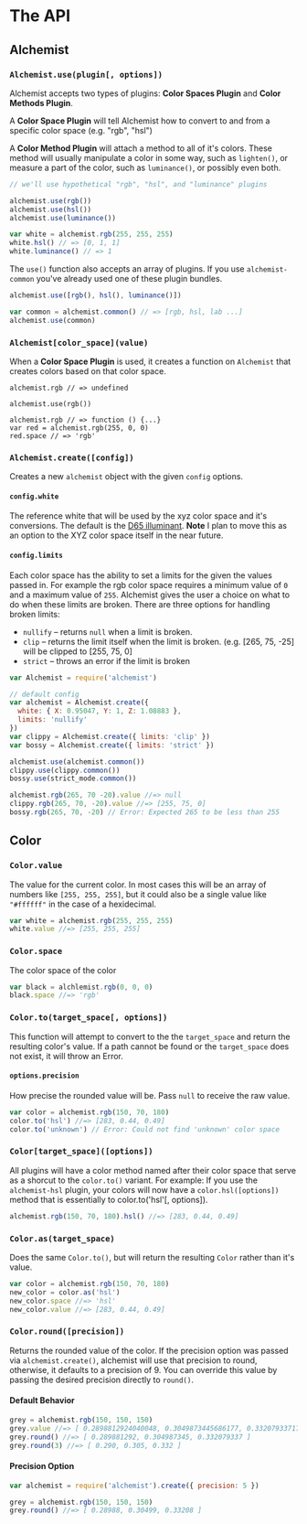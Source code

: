 The API
=======

Alchemist
---------

### `Alchemist.use(plugin[, options])`

Alchemist accepts two types of plugins: **Color Spaces Plugin** and **Color Methods Plugin**.

A **Color Space Plugin** will tell Alchemist how to convert to and from a specific color space (e.g. "rgb", "hsl")

A **Color Method Plugin** will attach a method to all of it's colors. These method will usually manipulate a color in some way, such as `lighten()`, or measure a part of the color, such as `luminance()`, or possibly even both.

```javascript
// we'll use hypothetical "rgb", "hsl", and "luminance" plugins

alchemist.use(rgb())
alchemist.use(hsl())
alchemist.use(luminance())

var white = alchemist.rgb(255, 255, 255)
white.hsl() // => [0, 1, 1]
white.luminance() // => 1
```

The `use()` function also accepts an array of plugins. If you use `alchemist-common` you've already used one of these plugin bundles.

```javascript
alchemist.use([rgb(), hsl(), luminance()])

var common = alchemist.common() // => [rgb, hsl, lab ...]
alchemist.use(common)
```

### `Alchemist[color_space](value)`

When a **Color Space Plugin** is used, it creates a function on `Alchemist` that creates colors based on that color space.

```
alchemist.rgb // => undefined

alchemist.use(rgb())

alchemist.rgb // => function () {...}
var red = alchemist.rgb(255, 0, 0)
red.space // => 'rgb'
```

### `Alchemist.create([config])`

Creates a new `alchemist` object with the given `config` options.

#### `config.white`
  The reference white that will be used by the xyz color space and it's conversions. The default is the [D65 illuminant](http://en.wikipedia.org/wiki/Illuminant_D65). **Note** I plan to move this as an option to the XYZ color space itself in the near future.

#### `config.limits`
Each color space has the ability to set a limits for the given the values passed in. For example the rgb color space requires a minimum value of `0` and a maximum value of `255`. Alchemist gives the user a choice on what to do when these limits are broken. There are three options for handling broken limits:

- `nullify` – returns `null` when a limit is broken.
- `clip` – returns the limit itself when the limit is broken. (e.g. [265, 75, -25] will be clipped to [255, 75, 0]
- `strict` – throws an error if the limit is broken

```javascript
var Alchemist = require('alchemist')

// default config
var alchemist = Alchemist.create({
  white: { X: 0.95047, Y: 1, Z: 1.08883 },
  limits: 'nullify'
})
var clippy = Alchemist.create({ limits: 'clip' })
var bossy = Alchemist.create({ limits: 'strict' })

alchemist.use(alchemist.common())
clippy.use(clippy.common())
bossy.use(strict_mode.common())

alchemist.rgb(265, 70 -20).value //=> null
clippy.rgb(265, 70, -20).value //=> [255, 75, 0]
bossy.rgb(265, 70, -20) // Error: Expected 265 to be less than 255
```



Color
-----

### `Color.value`

The value for the current color. In most cases this will be an array of numbers like `[255, 255, 255]`, but it could also be a single value like `"#ffffff"` in the case of a hexidecimal.

```javascript
var white = alchemist.rgb(255, 255, 255)
white.value //=> [255, 255, 255]
```

### `Color.space`

The color space of the color

```javascript
var black = alchlemist.rgb(0, 0, 0)
black.space //=> 'rgb'
```

### `Color.to(target_space[, options])`

This function will attempt to convert to the the `target_space` and return the resulting color's value. If a path cannot be found or the `target_space` does not exist, it will throw an Error. 

#### `options.precision`
How precise the rounded value will be. Pass `null` to receive the raw value.



```javascript
var color = alchemist.rgb(150, 70, 180)
color.to('hsl') //=> [283, 0.44, 0.49]
color.to('unknown') // Error: Could not find 'unknown' color space
```

### `Color[target_space]([options])`

All plugins will have a color method named after their color space that serve as a shorcut to the `color.to()` variant. For example: If you use the `alchemist-hsl` plugin, your colors will now have a `color.hsl([options])` method that is essentially to color.to('hsl'[, options]).

```javascript
alchemist.rgb(150, 70, 180).hsl() //=> [283, 0.44, 0.49]
```

### `Color.as(target_space)`

Does the same `Color.to()`, but will return the resulting `Color` rather than it's value.

```javascript
var color = alchemist.rgb(150, 70, 180)
new_color = color.as('hsl')
new_color.space //=> 'hsl'
new_color.value //=> [283, 0.44, 0.49]
```

### `Color.round([precision])`

Returns the rounded value of the color. If the precision option was passed via `alchemist.create()`, alchemist will use that precision to round, otherwise, it defaults to a precision of 9. You can override this value by passing the desired precision directly to `round()`.

#### Default Behavior
```javascript
grey = alchemist.rgb(150, 150, 150)
grey.value //=> [ 0.2898812924040048, 0.3049873445686177, 0.33207933717871424 ]
grey.round() //=> [ 0.289881292, 0.304987345, 0.332079337 ]
grey.round(3) //=> [ 0.290, 0.305, 0.332 ]
```

#### Precision Option
```javascript
var alchemist = require('alchemist').create({ precision: 5 })

grey = alchemist.rgb(150, 150, 150)
grey.round() //=> [ 0.28988, 0.30499, 0.33208 ]
```
